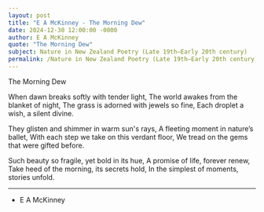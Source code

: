 ```yaml
---
layout: post
title: "E A McKinney - The Morning Dew"
date: 2024-12-30 12:00:00 -0000
author: E A McKinney
quote: "The Morning Dew"
subject: Nature in New Zealand Poetry (Late 19th–Early 20th century)
permalink: /Nature in New Zealand Poetry (Late 19th–Early 20th century)/E A McKinney/E A McKinney - The Morning Dew
---
```


The Morning Dew

When dawn breaks softly with tender light,
The world awakes from the blanket of night,
The grass is adorned with jewels so fine,
Each droplet a wish, a silent divine.

They glisten and shimmer in warm sun's rays,
A fleeting moment in nature’s ballet,
With each step we take on this verdant floor,
We tread on the gems that were gifted before.

Such beauty so fragile, yet bold in its hue,
A promise of life, forever renew,
Take heed of the morning, its secrets hold,
In the simplest of moments, stories unfold.

---

- E A McKinney
